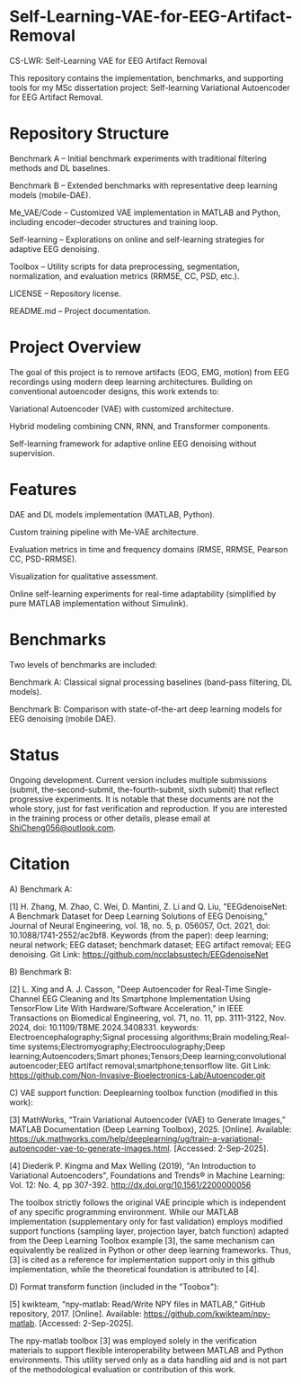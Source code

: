 # Self-Learning-VAE-for-EEG-Artifact-Removal

CS-LWR: Self-Learning VAE for EEG Artifact Removal

This repository contains the implementation, benchmarks, and supporting tools for my MSc dissertation project: Self-learning Variational Autoencoder for EEG Artifact Removal.

# Repository Structure

Benchmark A – Initial benchmark experiments with traditional filtering methods and DL baselines.

Benchmark B – Extended benchmarks with representative deep learning models (mobile-DAE).

Me_VAE/Code – Customized VAE implementation in MATLAB and Python, including encoder–decoder structures and training loop.

Self-learning – Explorations on online and self-learning strategies for adaptive EEG denoising.

Toolbox – Utility scripts for data preprocessing, segmentation, normalization, and evaluation metrics (RRMSE, CC, PSD, etc.).

LICENSE – Repository license.

README.md – Project documentation.

# Project Overview

The goal of this project is to remove artifacts (EOG, EMG, motion) from EEG recordings using modern deep learning architectures. Building on conventional autoencoder designs, this work extends to:

Variational Autoencoder (VAE) with customized architecture.

Hybrid modeling combining CNN, RNN, and Transformer components.

Self-learning framework for adaptive online EEG denoising without supervision.

# Features

DAE and DL models implementation (MATLAB, Python).

Custom training pipeline with Me-VAE architecture.

Evaluation metrics in time and frequency domains (RMSE, RRMSE, Pearson CC, PSD-RRMSE).

Visualization for qualitative assessment.

Online self-learning experiments for real-time adaptability (simplified by pure MATLAB implementation without Simulink).

# Benchmarks

Two levels of benchmarks are included:

Benchmark A: Classical signal processing baselines (band-pass filtering, DL models).

Benchmark B: Comparison with state-of-the-art deep learning models for EEG denoising (mobile DAE).

# Status

Ongoing development. Current version includes multiple submissions (submit, the-second-submit, the-fourth-submit, sixth submit) that reflect progressive experiments. It is notable that these documents are not the whole story, just for fast verification and reproduction. If you are interested in the training process or other details, please email at ShiCheng056@outlook.com.

# Citation
A) Benchmark A:

  [1] H. Zhang, M. Zhao, C. Wei, D. Mantini, Z. Li and Q. Liu, "EEGdenoiseNet: A Benchmark Dataset for Deep Learning Solutions of EEG Denoising," Journal of Neural Engineering, vol. 18, no. 5, p. 056057, Oct. 2021, doi: 10.1088/1741-2552/ac2bf8.
Keywords (from the paper): deep learning; neural network; EEG dataset; benchmark dataset; EEG artifact removal; EEG denoising. Git Link: https://github.com/ncclabsustech/EEGdenoiseNet

B) Benchmark B:

  [2] L. Xing and A. J. Casson, "Deep Autoencoder for Real-Time Single-Channel EEG Cleaning and Its Smartphone Implementation Using TensorFlow Lite With Hardware/Software Acceleration," in IEEE Transactions on Biomedical Engineering, vol. 71, no. 11, pp. 3111-3122, Nov. 2024, doi: 10.1109/TBME.2024.3408331.
keywords: Electroencephalography;Signal processing algorithms;Brain modeling;Real-time systems;Electromyography;Electrooculography;Deep learning;Autoencoders;Smart phones;Tensors;Deep learning;convolutional autoencoder;EEG artifact removal;smartphone;tensorflow lite. Git Link: https://github.com/Non-Invasive-Bioelectronics-Lab/Autoencoder.git

C) VAE support function: 
Deeplearning toolbox function (modified in this work):

  [3] MathWorks, “Train Variational Autoencoder (VAE) to Generate Images,” MATLAB Documentation (Deep Learning Toolbox), 2025. [Online]. Available: https://uk.mathworks.com/help/deeplearning/ug/train-a-variational-autoencoder-vae-to-generate-images.html. [Accessed: 2-Sep-2025].

  [4] Diederik P. Kingma and Max Welling (2019), "An Introduction to Variational Autoencoders", Foundations and Trends® in Machine Learning: Vol. 12: No. 4, pp 307-392. http://dx.doi.org/10.1561/2200000056 

  The toolbox strictly follows the original VAE principle which is independent of any specific programming environment. While our MATLAB implementation (supplementary only for fast validation) employs modified support functions (sampling layer, projection layer, batch function) adapted from the Deep Learning Toolbox example [3], the same mechanism can equivalently be realized in Python or other deep learning frameworks. Thus, [3] is cited as a reference for implementation support only in this github implementation, while the theoretical foundation is attributed to [4].

D) Format transform function (included in the "Toobox"):

  [5] kwikteam, “npy-matlab: Read/Write NPY files in MATLAB,” GitHub repository, 2017. [Online]. Available: https://github.com/kwikteam/npy-matlab. [Accessed: 2-Sep-2025].

  The npy-matlab toolbox [3] was employed solely in the verification materials to support flexible interoperability between MATLAB and Python environments. This utility served only as a data handling aid and is not part of the methodological evaluation or contribution of this work.



